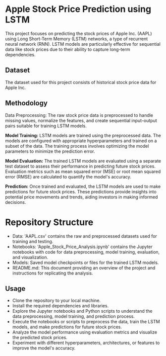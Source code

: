 # Apple Stock Price Prediction using LSTM

This project focuses on predicting the stock prices of Apple Inc. (AAPL) using Long Short-Term Memory (LSTM) networks, a type of recurrent neural network (RNN). LSTM models are particularly effective for sequential data like stock prices due to their ability to capture long-term dependencies.

## Dataset
The dataset used for this project consists of historical stock price data for Apple Inc.

## Methodology
Data Preprocessing: The raw stock price data is preprocessed to handle missing values, normalize the features, and create sequential input-output pairs suitable for training LSTM models.

**Model Training:**
LSTM models are trained using the preprocessed data. The models are configured with appropriate hyperparameters and trained on a subset of the data. The training process involves optimizing the model parameters to minimize the prediction error.

**Model Evaluation:** The trained LSTM models are evaluated using a separate test dataset to assess their performance in predicting future stock prices. Evaluation metrics such as mean squared error (MSE) or root mean squared error (RMSE) are calculated to quantify the model's accuracy.

**Prediction:** Once trained and evaluated, the LSTM models are used to make predictions for future stock prices. These predictions provide insights into potential price movements and trends, aiding investors in making informed decisions.


# Repository Structure
- Data: 'AAPL.csv' contains the raw and preprocessed datasets used for training and testing.
- Notebooks: 'Apple_Stock_Price_Analysis.ipynb' contains the Jupyter notebooks with code for data preprocessing, model training, evaluation, and visualization.
- Models: Saved model checkpoints or files for the trained LSTM models.
- README.md: This document providing an overview of the project and instructions for replicating the analysis.

## Usage
- Clone the repository to your local machine.
- Install the required dependencies and libraries.
- Explore the Jupyter notebooks and Python scripts to understand the data preprocessing, model training, and prediction process.
- Execute the notebooks or scripts to preprocess the data, train the LSTM models, and make predictions for future stock prices.
- Analyze the model performance using evaluation metrics and visualize the predicted stock prices.
- Experiment with different hyperparameters, architectures, or features to improve the model's accuracy.
